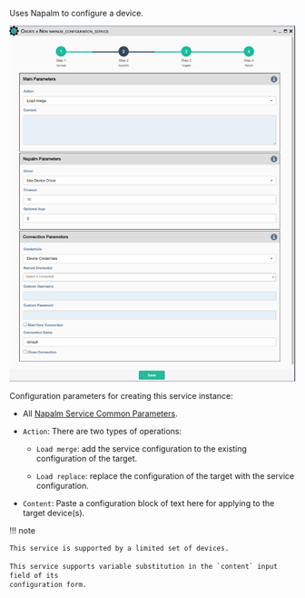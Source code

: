 Uses Napalm to configure a device.

![Napalm Configuration Service](../../_static/automation/service_types/napalm_configuration.png)

Configuration parameters for creating this service instance:

- All [Napalm Service Common Parameters](napalm_common.md). 

- `Action`: There are two types of operations:

    - `Load merge`: add the service configuration to the existing configuration
       of the target.

    - `Load replace`: replace the configuration of the target with the service
       configuration.

- `Content`: Paste a configuration block of text here for applying to
  the target device(s).

!!! note

    This service is supported by a limited set of devices.

    This service supports variable substitution in the `content` input field of its
    configuration form.
